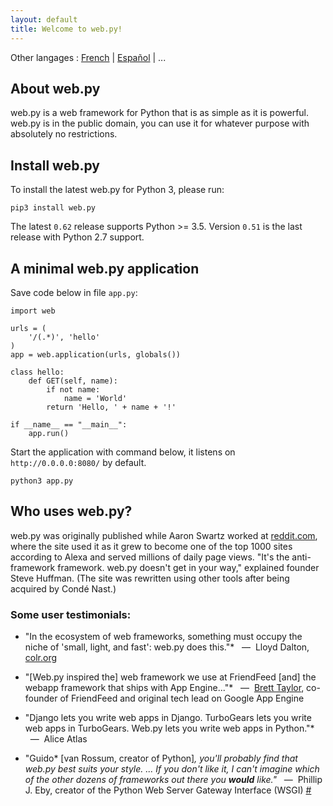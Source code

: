 ```yaml
---
layout: default
title: Welcome to web.py!
---
```


Other langages : [French](/index.fr.html) | [Español](/index.es.html) | ...

## About web.py

web.py is a web framework for Python that is as simple as it is powerful.
web.py is in the public domain, you can use it for whatever purpose with
absolutely no restrictions.

## Install web.py

To install the latest web.py for Python 3, please run:

```
pip3 install web.py
```

The latest `0.62` release supports Python >= 3.5.
Version `0.51` is the last release with Python 2.7 support.

## A minimal web.py application

Save code below in file `app.py`:

```
import web

urls = (
    '/(.*)', 'hello'
)
app = web.application(urls, globals())

class hello:
    def GET(self, name):
        if not name:
            name = 'World'
        return 'Hello, ' + name + '!'

if __name__ == "__main__":
    app.run()
```

Start the application with command below, it listens on `http://0.0.0.0:8080/`
by default.

```
python3 app.py
```

## Who uses web.py?

web.py was originally published while Aaron Swartz worked at [reddit.com][20], where the site used it as it grew to become one of the top 1000 sites according to Alexa and served millions of daily page views. "It's the anti-framework framework. web.py doesn't get in your way," explained founder Steve Huffman. (The site was rewritten using other tools after being acquired by Condé Nast.)

   [20]: http://reddit.com/

### Some user testimonials:

* "In the ecosystem of web frameworks, something must occupy the niche of 'small, light, and fast': web.py does this."*
<span class="cite">&nbsp;&nbsp;&mdash;&nbsp; Lloyd Dalton, [colr.org](http://colr.org)</span>

* "[Web.py inspired the] web framework we use at FriendFeed [and] the webapp framework that ships with App Engine..."*
<span class="cite">&nbsp;&nbsp;&mdash;&nbsp; [Brett Taylor](http://backchannel.org/blog/google-app-engine), co-founder of FriendFeed and original tech lead on Google App Engine</span>

* "Django lets you write web apps in Django. TurboGears lets you write web apps in TurboGears. Web.py lets you write web apps in Python."*
<span class="cite">&nbsp;&nbsp;&mdash;&nbsp; Alice Atlas</span>

* "Guido* [van Rossum, creator of Python]*, you'll probably find that web.py best suits your style. ... If you don't like it, I can't imagine which of the other dozens of frameworks out there you __would__ like."*
<span class="cite">&nbsp;&nbsp;&mdash;&nbsp; Phillip J. Eby, creator of the Python Web Server Gateway Interface (WSGI) [#][30]</span>

   [30]: http://www.artima.com/forums/flat.jsp?forum=106&thread=146149&start=30&msRange=15
